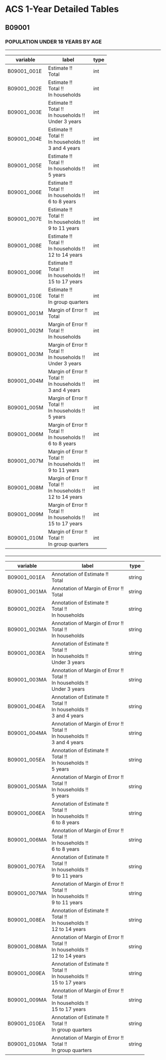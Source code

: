 # ACS 1-Year Detailed Tables

## B09001

### POPULATION UNDER 18 YEARS BY AGE

___

| variable | label | type |
| ----- | ----- | ----- |
| B09001_001E | Estimate !!<br>Total | int |
| B09001_002E | Estimate !!<br>Total !!<br>In households | int |
| B09001_003E | Estimate !!<br>Total !!<br>In households !!<br>Under 3 years | int |
| B09001_004E | Estimate !!<br>Total !!<br>In households !!<br>3 and 4 years | int |
| B09001_005E | Estimate !!<br>Total !!<br>In households !!<br>5 years | int |
| B09001_006E | Estimate !!<br>Total !!<br>In households !!<br>6 to 8 years | int |
| B09001_007E | Estimate !!<br>Total !!<br>In households !!<br>9 to 11 years | int |
| B09001_008E | Estimate !!<br>Total !!<br>In households !!<br>12 to 14 years | int |
| B09001_009E | Estimate !!<br>Total !!<br>In households !!<br>15 to 17 years | int |
| B09001_010E | Estimate !!<br>Total !!<br>In group quarters | int |
| B09001_001M | Margin of Error !!<br>Total | int |
| B09001_002M | Margin of Error !!<br>Total !!<br>In households | int |
| B09001_003M | Margin of Error !!<br>Total !!<br>In households !!<br>Under 3 years | int |
| B09001_004M | Margin of Error !!<br>Total !!<br>In households !!<br>3 and 4 years | int |
| B09001_005M | Margin of Error !!<br>Total !!<br>In households !!<br>5 years | int |
| B09001_006M | Margin of Error !!<br>Total !!<br>In households !!<br>6 to 8 years | int |
| B09001_007M | Margin of Error !!<br>Total !!<br>In households !!<br>9 to 11 years | int |
| B09001_008M | Margin of Error !!<br>Total !!<br>In households !!<br>12 to 14 years | int |
| B09001_009M | Margin of Error !!<br>Total !!<br>In households !!<br>15 to 17 years | int |
| B09001_010M | Margin of Error !!<br>Total !!<br>In group quarters | int |
### 

___

| variable | label | type |
| ----- | ----- | ----- |
| B09001_001EA | Annotation of Estimate !!<br>Total | string |
| B09001_001MA | Annotation of Margin of Error !!<br>Total | string |
| B09001_002EA | Annotation of Estimate !!<br>Total !!<br>In households | string |
| B09001_002MA | Annotation of Margin of Error !!<br>Total !!<br>In households | string |
| B09001_003EA | Annotation of Estimate !!<br>Total !!<br>In households !!<br>Under 3 years | string |
| B09001_003MA | Annotation of Margin of Error !!<br>Total !!<br>In households !!<br>Under 3 years | string |
| B09001_004EA | Annotation of Estimate !!<br>Total !!<br>In households !!<br>3 and 4 years | string |
| B09001_004MA | Annotation of Margin of Error !!<br>Total !!<br>In households !!<br>3 and 4 years | string |
| B09001_005EA | Annotation of Estimate !!<br>Total !!<br>In households !!<br>5 years | string |
| B09001_005MA | Annotation of Margin of Error !!<br>Total !!<br>In households !!<br>5 years | string |
| B09001_006EA | Annotation of Estimate !!<br>Total !!<br>In households !!<br>6 to 8 years | string |
| B09001_006MA | Annotation of Margin of Error !!<br>Total !!<br>In households !!<br>6 to 8 years | string |
| B09001_007EA | Annotation of Estimate !!<br>Total !!<br>In households !!<br>9 to 11 years | string |
| B09001_007MA | Annotation of Margin of Error !!<br>Total !!<br>In households !!<br>9 to 11 years | string |
| B09001_008EA | Annotation of Estimate !!<br>Total !!<br>In households !!<br>12 to 14 years | string |
| B09001_008MA | Annotation of Margin of Error !!<br>Total !!<br>In households !!<br>12 to 14 years | string |
| B09001_009EA | Annotation of Estimate !!<br>Total !!<br>In households !!<br>15 to 17 years | string |
| B09001_009MA | Annotation of Margin of Error !!<br>Total !!<br>In households !!<br>15 to 17 years | string |
| B09001_010EA | Annotation of Estimate !!<br>Total !!<br>In group quarters | string |
| B09001_010MA | Annotation of Margin of Error !!<br>Total !!<br>In group quarters | string |

